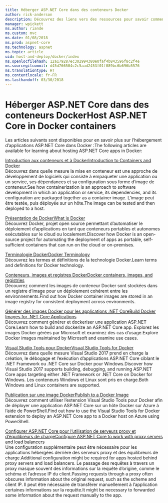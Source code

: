 ```yaml
---
title: Héberger ASP.NET Core dans des conteneurs Docker
author: rick-anderson
description: Découvrez des liens vers des ressources pour savoir comment héberger des applications ASP.NET Core dans des conteneurs Docker.
manager: wpickett
ms.author: riande
ms.custom: mvc
ms.date: 01/08/2018
ms.prod: aspnet-core
ms.technology: aspnet
ms.topic: article
uid: host-and-deploy/docker/index
ms.openlocfilehash: 12a179287ec302994380e0faf4b843596f8c2f4e
ms.sourcegitcommit: d45d766504c2c5aad2453f01f089bc6b696b5576
ms.translationtype: HT
ms.contentlocale: fr-FR
ms.lasthandoff: 03/30/2018
---
```

# <a name="host-aspnet-core-in-docker-containers"></a><span data-ttu-id="27288-103">Héberger ASP.NET Core dans des conteneurs Docker</span><span class="sxs-lookup"><span data-stu-id="27288-103">Host ASP.NET Core in Docker containers</span></span>

<span data-ttu-id="27288-104">Les articles suivants sont disponibles pour en savoir plus sur l’hébergement d’applications ASP.NET Core dans Docker :</span><span class="sxs-lookup"><span data-stu-id="27288-104">The following articles are available for learning about hosting ASP.NET Core apps in Docker:</span></span>

[<span data-ttu-id="27288-105">Introduction aux conteneurs et à Docker</span><span class="sxs-lookup"><span data-stu-id="27288-105">Introduction to Containers and Docker</span></span>](/dotnet/standard/microservices-architecture/container-docker-introduction/index)  
<span data-ttu-id="27288-106">Découvrez dans quelle mesure la mise en conteneur est une approche de développement de logiciels qui consiste à empaqueter une application ou un service, ses dépendances et sa configuration sous forme d’image de conteneur.</span><span class="sxs-lookup"><span data-stu-id="27288-106">See how containerization is an approach to software development in which an application or service, its dependencies, and its configuration are packaged together as a container image.</span></span> <span data-ttu-id="27288-107">L’image peut être testée, puis déployée sur un hôte.</span><span class="sxs-lookup"><span data-stu-id="27288-107">The image can be tested and then deployed to a host.</span></span>

[<span data-ttu-id="27288-108">Présentation de Docker</span><span class="sxs-lookup"><span data-stu-id="27288-108">What is Docker</span></span>](/dotnet/standard/microservices-architecture/container-docker-introduction/docker-defined)  
<span data-ttu-id="27288-109">Découvrez Docker, projet open source permettant d’automatiser le déploiement d’applications en tant que conteneurs portables et autonomes exécutables sur le cloud ou localement.</span><span class="sxs-lookup"><span data-stu-id="27288-109">Discover how Docker is an open-source project for automating the deployment of apps as portable, self-sufficient containers that can run on the cloud or on-premises.</span></span>

[<span data-ttu-id="27288-110">Terminologie Docker</span><span class="sxs-lookup"><span data-stu-id="27288-110">Docker Terminology</span></span>](/dotnet/standard/microservices-architecture/container-docker-introduction/docker-terminology)  
<span data-ttu-id="27288-111">Découvrez les termes et définitions de la technologie Docker.</span><span class="sxs-lookup"><span data-stu-id="27288-111">Learn terms and definitions for Docker technology.</span></span>

[<span data-ttu-id="27288-112">Conteneurs, images et registres Docker</span><span class="sxs-lookup"><span data-stu-id="27288-112">Docker containers, images, and registries</span></span>](/dotnet/standard/microservices-architecture/container-docker-introduction/docker-containers-images-registries)  
<span data-ttu-id="27288-113">Découvrez comment les images de conteneur Docker sont stockées dans un registre d’image pour un déploiement cohérent entre les environnements.</span><span class="sxs-lookup"><span data-stu-id="27288-113">Find out how Docker container images are stored in an image registry for consistent deployment across environments.</span></span>

[<span data-ttu-id="27288-114">Générer des images Docker pour les applications .NET Core</span><span class="sxs-lookup"><span data-stu-id="27288-114">Build Docker Images for .NET Core Applications</span></span>](/dotnet/articles/core/docker/building-net-docker-images)  
<span data-ttu-id="27288-115">Découvrez comment générer et dockeriser une application ASP.NET Core.</span><span class="sxs-lookup"><span data-stu-id="27288-115">Learn how to build and dockerize an ASP.NET Core app.</span></span> <span data-ttu-id="27288-116">Explorez les images Docker gérées par Microsoft et examinez des cas d’usage.</span><span class="sxs-lookup"><span data-stu-id="27288-116">Explore Docker images maintained by Microsoft and examine use cases.</span></span>

[<span data-ttu-id="27288-117">Visual Studio Tools pour Docker</span><span class="sxs-lookup"><span data-stu-id="27288-117">Visual Studio Tools for Docker</span></span>](xref:host-and-deploy/docker/visual-studio-tools-for-docker)  
<span data-ttu-id="27288-118">Découvrez dans quelle mesure Visual Studio 2017 prend en charge la création, le débogage et l’exécution d’applications ASP.NET Core ciblant le .NET Framework ou .NET Core sur Docker pour Windows.</span><span class="sxs-lookup"><span data-stu-id="27288-118">Discover how Visual Studio 2017 supports building, debugging, and running ASP.NET Core apps targeting either .NET Framework or .NET Core on Docker for Windows.</span></span> <span data-ttu-id="27288-119">Les conteneurs Windows et Linux sont pris en charge.</span><span class="sxs-lookup"><span data-stu-id="27288-119">Both Windows and Linux containers are supported.</span></span>

[<span data-ttu-id="27288-120">Publication sur une image Docker</span><span class="sxs-lookup"><span data-stu-id="27288-120">Publish to a Docker Image</span></span>](/azure/vs-azure-tools-docker-hosting-web-apps-in-docker)  
<span data-ttu-id="27288-121">Découvrez comment utiliser l’extension Visual Studio Tools pour Docker afin de déployer une application ASP.NET Core sur un hôte Docker sur Azure à l’aide de PowerShell.</span><span class="sxs-lookup"><span data-stu-id="27288-121">Find out how to use the Visual Studio Tools for Docker extension to deploy an ASP.NET Core app to a Docker host on Azure using PowerShell.</span></span>

[<span data-ttu-id="27288-122">Configurer ASP.NET Core pour l’utilisation de serveurs proxy et d’équilibreurs de charge</span><span class="sxs-lookup"><span data-stu-id="27288-122">Configure ASP.NET Core to work with proxy servers and load balancers</span></span>](xref:host-and-deploy/proxy-load-balancer)  
<span data-ttu-id="27288-123">Une configuration supplémentaire peut être nécessaire pour les applications hébergées derrière des serveurs proxy et des équilibreurs de charge.</span><span class="sxs-lookup"><span data-stu-id="27288-123">Additional configuration might be required for apps hosted behind proxy servers and load balancers.</span></span> <span data-ttu-id="27288-124">Le passage des requêtes à travers un proxy masque souvent des informations sur la requête d’origine, comme le schéma et l’adresse IP du client.</span><span class="sxs-lookup"><span data-stu-id="27288-124">Passing requests through a proxy often obscures information about the original request, such as the scheme and client IP.</span></span> <span data-ttu-id="27288-125">Il peut être nécessaire de transférer manuellement à l’application certaines informations sur la requête.</span><span class="sxs-lookup"><span data-stu-id="27288-125">It might be necessary to forwarded some information about the request manually to the app.</span></span>

